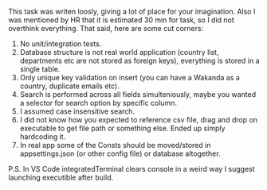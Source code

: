 This task was writen loosly, giving a lot of place for your imagination.
Also I was mentioned by HR that it is estimated 30 min for task, so I did not overthink everything.
That said, here are some cut corners:

1. No unit/integration tests.
2. Database structure is not real world application (country list, departments etc are not stored as foreign keys), everything is stored in a single table.
3. Only unique key validation on insert (you can have a Wakanda as a country, duplicate emails etc).
4. Search is performed across all fields simulteniously, maybe you wanted a selector for search option by specific column.
5. I assumed case insensitive search.
6. I did not know how you expected to reference csv file, drag and drop on executable to get file path or something else. Ended up simply hardcoding it.
7. In real app some of the Consts should be moved/stored in appsettings.json (or other config file) or database altogether.

P.S. In VS Code integratedTerminal clears console in a weird way I suggest launching executible after build.
